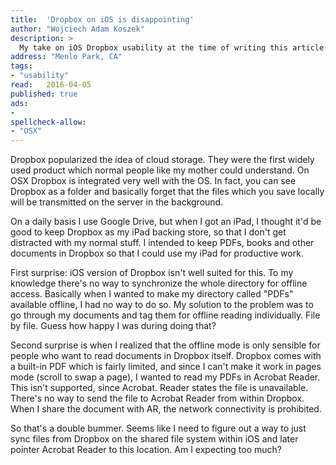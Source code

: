 ```yaml
---
title:	'Dropbox on iOS is disappointing'
author: "Wojciech Adam Koszek"
description: >
  My take on iOS Dropbox usability at the time of writing this article.
address: "Menlo Park, CA"
tags:
- "usability"
read:	2016-04-05
published: true
ads:
- 
spellcheck-allow:
- "OSX"
---
```




Dropbox popularized the idea of cloud storage. They were the first
widely used product which normal people like my mother could understand.
On OSX Dropbox is integrated very well with the OS. In fact, you can see
Dropbox as a folder and basically forget that the files which you save
locally will be transmitted on the server in the background.

On a daily basis I use Google Drive, but when I got an iPad, I thought
it'd be good to keep Dropbox as my iPad backing store, so that I don't
get distracted with my normal stuff. I intended to keep PDFs, books and
other documents in Dropbox so that I could use my iPad for productive
work.

First surprise: iOS version of Dropbox isn't well suited for this. To my
knowledge there's no way to synchronize the whole directory for offline
access. Basically when I wanted to make my directory called "PDFs"
available offline, I had no way to do so. My solution to the problem was
to go through my documents and tag them for offline reading
individually. File by file. Guess how happy I was during doing that?

Second surprise is when I realized that the offline mode is only
sensible for people who want to read documents in Dropbox itself.
Dropbox comes with a built-in PDF which is fairly limited, and since I
can't make it work in pages mode (scroll to swap a page), I wanted to
read my PDFs in Acrobat Reader. This isn't supported, since Acrobat.
Reader states the file is unavailable. There's no way to send the file
to Acrobat Reader from within Dropbox. When I share the document with
AR, the network connectivity is prohibited.

So that's a double bummer. Seems like I need to figure out a way to just
sync files from Dropbox on the shared file system within iOS and later
pointer Acrobat Reader to this location. Am I expecting too much?

